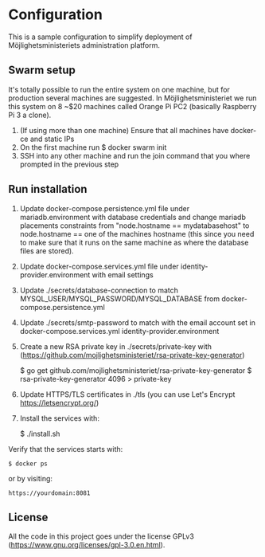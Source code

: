 # Configuration

This is a sample configuration to simplify deployment of Möjlighetsministeriets administration platform.

## Swarm setup

It's totally possible to run the entire system on one machine, but for production several machines are suggested. In Möjlighetsministeriet we run this system on 8 ~$20 machines called Orange Pi PC2 (basically Raspberry Pi 3 a clone).

1. (If using more than one machine) Ensure that all machines have docker-ce and static IPs
2. On the first machine run $ docker swarm init
3. SSH into any other machine and run the join command that you where prompted in the previous step

## Run installation

1. Update docker-compose.persistence.yml file under mariadb.environment with database credentials and change mariadb placements constraints from "node.hostname == mydatabasehost" to node.hostname == one of the machines hostname (this since you need to make sure that it runs on the same machine as where the database files are stored).
2. Update docker-compose.services.yml file under identity-provider.environment with email settings
3. Update ./secrets/database-connection to match MYSQL_USER/MYSQL_PASSWORD/MYSQL_DATABASE from docker-compose.persistence.yml
5. Update ./secrets/smtp-password to match with the email account set in docker-compose.services.yml identity-provider.environment
4. Create a new RSA private key in ./secrets/private-key with (https://github.com/mojlighetsministeriet/rsa-private-key-generator)

    $ go get github.com/mojlighetsministeriet/rsa-private-key-generator
    $ rsa-private-key-generator 4096 > private-key

5. Update HTTPS/TLS certificates in ./tls (you can use Let's Encrypt https://letsencrypt.org/)
6. Install the services with:

    $ ./install.sh

Verify that the services starts with:

    $ docker ps

or by visiting:

    https://yourdomain:8081

## License

All the code in this project goes under the license GPLv3 (https://www.gnu.org/licenses/gpl-3.0.en.html).
